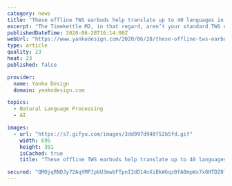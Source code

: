 ```yaml
---
category: news
title: "These offline TWS earbuds help translate up to 40 languages in real-time"
excerpt: "The Timekettle M2, in that regard, aren’t your standard TWS earbuds. Sure, they’re meant for listening to music and podcasts, or giving commands to your phone’s voice AI, but their prime feature is the ability to foster a multi-lingual two-way conversation by allowing two people to wear one earphone each as the M2’s on-board translation engine seamlessly fills in the gaps."
publishedDateTime: 2020-06-28T16:14:00Z
webUrl: "https://www.yankodesign.com/2020/06/28/these-offline-tws-earbuds-help-translate-up-to-40-languages-in-real-time/"
type: article
quality: 23
heat: 23
published: false

provider:
  name: Yanko Design
  domain: yankodesign.com

topics:
  - Natural Language Processing
  - AI

images:
  - url: "https://s7.gifyu.com/images/3dd997d948f52b5fd.gif"
    width: 695
    height: 391
    isCached: true
    title: "These offline TWS earbuds help translate up to 40 languages in real-time"

secured: "QMOjqRNDJy72AqYMPJpbU3mwbFTpnI2dD14nXiBkW6qz0fA0mpWx7x8HTDZ0lVJdzF+O7NTJATvQ0NRUZrZu73QcYZpqzdofVK5AaXHWSDOVVv9Sl2ssS6lR+T5m6sTrUKBdx/s9wqthHaD/CK8juG4Lb2dZEsgV4qOWGu37p2Mf5wSZy2KZyDAfA2LF3ftlgd/TwtmV+mnFfftwSNhenE7J5j3jNF5mzD8tXpldF5kMl9xEagLTcoGZKaR/02yoQ0MVS9L/WVwed1JUA2KyDRUG4ot2Tq2ZcJcCgDO3wNm/XKbBdoNH/9A9eNG6qi7ShHqK1CyL/KTptWlusVdaZQ==;ohexmxc0DJJyBTn4HjsPFg=="
---
```



